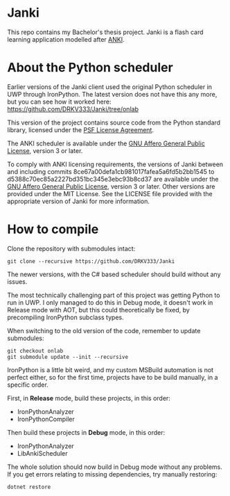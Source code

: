 # Janki

This repo contains my Bachelor's thesis project. Janki is a flash card learning application modelled after [ANKI](https://github.com/ankitects/anki).

# About the Python scheduler

Earlier versions of the Janki client used the original Python scheduler in UWP through IronPython. The latest version does not have this any more, but you can see how it worked here: https://github.com/DRKV333/Janki/tree/onlab

This version of the project contains source code from the Python standard library, licensed under the [PSF License Agreement](https://github.com/DRKV333/Janki/blob/dc40cb8fc79870ffef1fc305df660aafe60b8f29/LibAnkiScheduler/lib/LICENSE).

The ANKI scheduler is available under the [GNU Affero General Public License](http://www.gnu.org/licenses/agpl.html), version 3 or later.

To comply with ANKI licensing requirements, the versions of Janki between and including commits 8ce67a00defa1cb981017fafea5a6fd5b2bb1545 to d5388c70ec85a2227bd351bc345e3ebc93b8cd37 are available under the [GNU Affero General Public License](http://www.gnu.org/licenses/agpl.html), version 3 or later. Other versions are provided under the MIT License. See the LICENSE file provided with the appropriate version of Janki for more information.

# How to compile

Clone the repository with submodules intact:
```
git clone --recursive https://github.com/DRKV333/Janki
```

The newer versions, with the C# based scheduler should build without any issues.

The most technically challenging part of this project was getting Python to run in UWP. I only managed to do this in Debug mode, it doesn't work in Release mode with AOT, but this could theoretically be fixed, by precompiling IronPython subclass types.

When switching to the old version of the code, remember to update submodules:
```
git checkout onlab
git submodule update --init --recursive
```

IronPython is a little bit weird, and my custom MSBuild automation is not perfect either, so for the first time, projects have to be build manually, in a specific order.

First, in **Release** mode, build these projects, in this order:
- IronPythonAnalyzer
- IronPythonCompiler

Then build these projects in **Debug** mode, in this order:
- IronPythonAnalyzer
- LibAnkiScheduler

The whole solution should now build in Debug mode without any problems. If you get errors relating to missing dependencies, try manually restoring:
```
dotnet restore
```